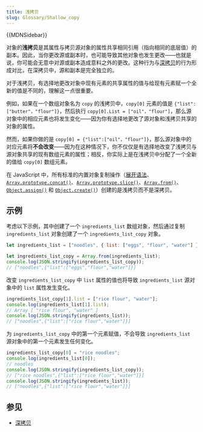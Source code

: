 ```yaml
---
title: 浅拷贝
slug: Glossary/Shallow_copy
---
```


{{MDNSidebar}}

对象的**浅拷贝**是其属性与拷贝源对象的属性共享相同引用（指向相同的底层值）的副本。因此，当你更改源或副本时，也可能导致其他对象也发生更改——也就是说，你可能会无意中对源或副本造成意料之外的更改。这种行为与[深拷贝](/zh-CN/docs/Glossary/Deep_copy)的行为形成对比，在深拷贝中，源和副本是完全独立的。

对于浅拷贝，有选择地更改对象中现有元素的共享属性的值与给现有元素赋一个全新的值是不同的，理解这一点很重要。

例如，如果在一个数组对象名为 `copy` 的浅拷贝中，`copy[0]` 元素的值是 `{"list":["butter"，"flour"]}`，然后执行 `copy[0].List = ["oil"，"flour"]`，那么源对象中的相应元素也将发生变化——因为你有选择地更改了源对象和浅拷贝共享的对象的属性。

然而，如果你做的是 `copy[0] = {"list":["oil"，"flour"]}`，那么源对象中的对应元素将**不会改变**——因为在这种情况下，你不仅仅是有选择地改变了浅拷贝与源对象共享的现有数组元素的属性；相反，你实际上是在浅拷贝中分配了一个全新的值给 `copy[0]` 数组元素。

在 JavaScript 中，所有标准的内置对象复制操作（[展开语法](/zh-CN/docs/Web/JavaScript/Reference/Operators/Spread_syntax)、[`Array.prototype.concat()`](/zh-CN/docs/Web/JavaScript/Reference/Global_Objects/Array/concat)、[`Array.prototype.slice()`](/zh-CN/docs/Web/JavaScript/Reference/Global_Objects/Array/slice)、[`Array.from()`](/zh-CN/docs/Web/JavaScript/Reference/Global_Objects/Array/from)、[`Object.assign()`](/zh-CN/docs/Web/JavaScript/Reference/Global_Objects/Object/assign) 和 [`Object.create()`](/zh-CN/docs/Web/JavaScript/Reference/Global_Objects/Object/create)）创建的是浅拷贝而不是深拷贝。

## 示例

考虑以下示例，其中创建了一个 `ingredients_list` 数组对象，然后通过复制 `ingredients_list` 对象创建了一个 `ingredients_list_copy` 对象。

```js
let ingredients_list = ["noodles", { list: ["eggs", "flour", "water"] }];

let ingredients_list_copy = Array.from(ingredients_list);
console.log(JSON.stringify(ingredients_list_copy));
// ["noodles",{"list":["eggs","flour","water"]}]
```

改变 `ingredients_list_copy` 中 `list` 属性的值也将导致 `ingredients_list` 源对象中的 `list` 属性发生变化。

```js
ingredients_list_copy[1].list = ["rice flour", "water"];
console.log(ingredients_list[1].list);
// Array [ "rice flour", "water" ]
console.log(JSON.stringify(ingredients_list));
// ["noodles",{"list":["rice flour","water"]}]
```

为 `ingredients_list_copy` 中的第一个元素赋值，不会导致 `ingredients_list` 源对象中的第一个元素发生任何变化。

```js
ingredients_list_copy[0] = "rice noodles";
console.log(ingredients_list[0]);
// noodles
console.log(JSON.stringify(ingredients_list_copy));
// ["rice noodles",{"list":["rice flour","water"]}]
console.log(JSON.stringify(ingredients_list));
// ["noodles",{"list":["rice flour","water"]}]
```

## 参见

- [深拷贝](/zh-CN/docs/Glossary/Deep_copy)

